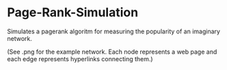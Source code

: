 # Page-Rank-Simulation
Simulates a pagerank algoritm for measuring the popularity of an imaginary network.

(See .png for the example network. Each node represents a web page and each edge represents hyperlinks connecting them.)
